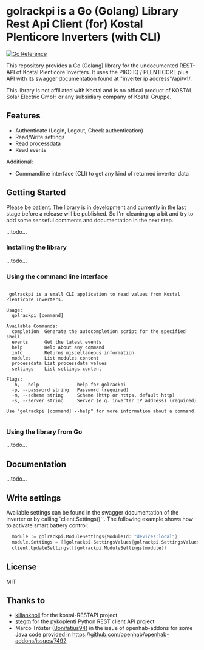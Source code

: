 # golrackpi is a Go (Golang) Library Rest Api Client (for) Kostal Plenticore Inverters (with CLI)

[![Go Reference](https://pkg.go.dev/badge/github.com/geschke/golrackpi.svg)](https://pkg.go.dev/github.com/geschke/golrackpi)

This repository provides a Go (Golang) library for the undocumented REST-API of Kostal Plenticore Inverters. It uses the PIKO IQ / PLENTICORE plus API with its swagger documentation found at "inverter ip address"/api/v1/.

This library is not affiliated with Kostal and is no offical product of KOSTAL Solar Electric GmbH or any subsidiary company of Kostal Gruppe.

## Features

* Authenticate (Login, Logout, Check authentication)
* Read/Write settings
* Read processdata
* Read events

Additional:

* Commandline interface (CLI) to get any kind of returned inverter data

## Getting Started

Please be patient. The library is in development and currently in the last stage before a release will be published. So I'm cleaning up a bit and try to add some senseful comments and documentation in the next step.

...todo...

### Installing the library

...todo...

### Using the command line interface




```shell

 golrackpi is a small CLI application to read values from Kostal Plenticore Inverters.

Usage:
  golrackpi [command]

Available Commands:
  completion  Generate the autocompletion script for the specified shell
  events      Get the latest events
  help        Help about any command
  info        Returns miscellaneous information
  modules     List modules content
  processdata List processdata values
  settings    List settings content

Flags:
  -h, --help              help for golrackpi
  -p, --password string   Password (required)
  -m, --scheme string     Scheme (http or https, default http)
  -s, --server string     Server (e.g. inverter IP address) (required)

Use "golrackpi [command] --help" for more information about a command.


```

 
### Using the library from Go

...todo...


## Documentation

...todo...

## Write settings

Available settings can be found in the swagger documentation of the inverter or by calling `client.Settings()``. The following example shows how to activate smart battery control:

```go
  module := golrackpi.ModuleSettings{ModuleId: "devices:local"}
  module.Settings = []golrackpi.SettingsValues{golrackpi.SettingsValues{Id: "Battery:SmartBatteryControl:Enable", Value: "1"}}
  client.UpdateSettings([]golrackpi.ModuleSettings{module})
```

## License

MIT

## Thanks to

* [kilianknoll](https://github.com/kilianknoll) for the kostal-RESTAPI project 
* [stegm](https://github.com/stegm) for the pykoplenti Python REST client API project
* Marco Tröster ([Bonifatius94](https://github.com/Bonifatius94)) in the issue of openhab-addons for some Java code provided in https://github.com/openhab/openhab-addons/issues/7492
